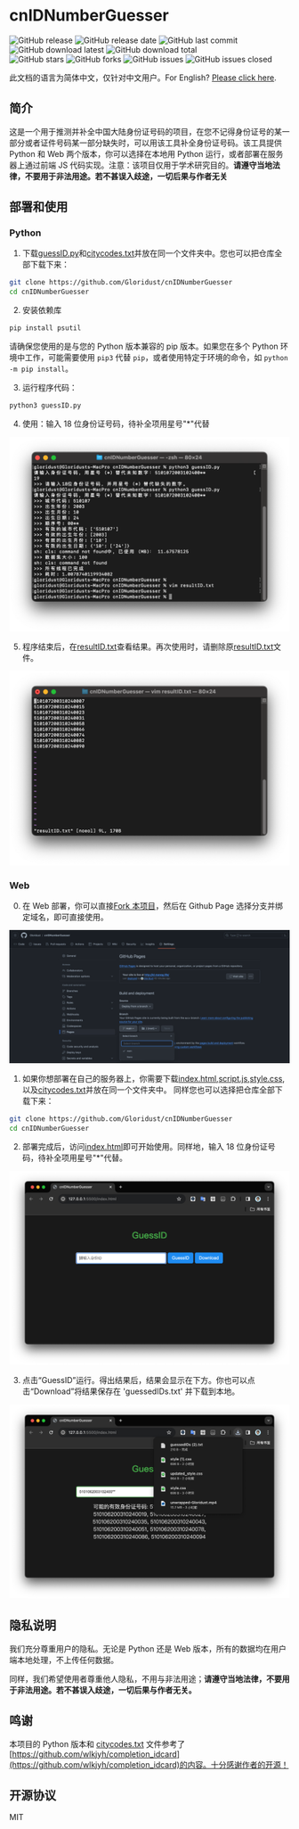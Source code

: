 # cnIDNumberGuesser

![GitHub release](https://img.shields.io/github/v/release/Gloridust/cnIDNumberGuesser?style=flat-square)
![GitHub release date](https://img.shields.io/github/release-date/Gloridust/cnIDNumberGuesser?style=flat-square)
![GitHub last commit](https://img.shields.io/github/last-commit/Gloridust/cnIDNumberGuesser?style=flat-square)
![GitHub download latest](https://img.shields.io/github/downloads/Gloridust/cnIDNumberGuesser/latest/total?style=flat-square)
![GitHub download total](https://img.shields.io/github/downloads/Gloridust/cnIDNumberGuesser/total?style=flat-square)  
![GitHub stars](https://img.shields.io/github/stars/Gloridust/cnIDNumberGuesser?style=flat-square)
![GitHub forks](https://img.shields.io/github/forks/Gloridust/cnIDNumberGuesser?style=flat-square)
![GitHub issues](https://img.shields.io/github/issues/Gloridust/cnIDNumberGuesser?style=flat-square)
![GitHub issues closed](https://img.shields.io/github/issues-closed/Gloridust/cnIDNumberGuesser?style=flat-square)  

此文档的语言为简体中文，仅针对中文用户。For English? [Please click here](https://github.com/Gloridust/cnIDNumberGuesser/README_en.md).

## 简介

这是一个用于推测并补全中国大陆身份证号码的项目，在您不记得身份证号的某一部分或者证件号码某一部分缺失时，可以用该工具补全身份证号码。该工具提供 Python 和 Web 两个版本，你可以选择在本地用 Python 运行，或者部署在服务器上通过前端 JS 代码实现。注意：该项目仅用于学术研究目的。**请遵守当地法律，不要用于非法用途。若不甚误入歧途，一切后果与作者无关**

## 部署和使用

### Python

1. 下载[guessID.py](guessID.py)和[citycodes.txt](citycodes.txt)并放在同一个文件夹中。您也可以把仓库全部下载下来：

```bash
git clone https://github.com/Gloridust/cnIDNumberGuesser
cd cnIDNumberGuesser
```

2. 安装依赖库

```python
pip install psutil
```

请确保您使用的是与您的 Python 版本兼容的 pip 版本。如果您在多个 Python 环境中工作，可能需要使用 `pip3` 代替 `pip`，或者使用特定于环境的命令，如 `python -m pip install`。

3. 运行程序代码：

```python
python3 guessID.py
```

4. 使用：输入 18 位身份证号码，待补全项用星号"*"代替

![](./readme_src/run_py.png)

5. 程序结束后，在[resultID.txt](resultID.txt)查看结果。再次使用时，请删除原[resultID.txt](resultID.txt)文件。

![](./readme_src/result_py.png)

### Web

0. 在 Web 部署，你可以直接[Fork 本项目](https://github.com/Gloridust/cnIDNumberGuesser/fork)，然后在 Github Page 选择分支并绑定域名，即可直接使用。

![](./readme_src/page.png)

1. 如果你想部署在自己的服务器上，你需要下载[index.html](index.html),[script.js](script.js),[style.css](style.css),以及[citycodes.txt](citycodes.txt)并放在同一个文件夹中。 同样您也可以选择把仓库全部下载下来：

```bash
git clone https://github.com/Gloridust/cnIDNumberGuesser
cd cnIDNumberGuesser
```

2. 部署完成后，访问[index.html](index.html)即可开始使用。同样地，输入 18 位身份证号码，待补全项用星号"*"代替。

![](./readme_src/run_web.png)

3. 点击“GuessID”运行。得出结果后，结果会显示在下方。你也可以点击“Download”将结果保存在 'guessedIDs.txt' 并下载到本地。

![](./readme_src/result_web.png)

## 隐私说明

我们充分尊重用户的隐私。无论是 Python 还是 Web 版本，所有的数据均在用户端本地处理，不上传任何数据。

同样，我们希望使用者尊重他人隐私，不用与非法用途；**请遵守当地法律，不要用于非法用途。若不甚误入歧途，一切后果与作者无关。**

## 鸣谢

本项目的 Python 版本和 [citycodes.txt](citycodes.txt) 文件参考了[https://github.com/wlkjyh/completion_idcard](https://github.com/wlkjyh/completion_idcard)的内容。十分感谢作者的开源！

## 开源协议

MIT
